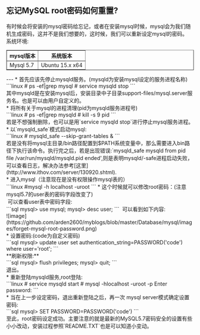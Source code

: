 ## 忘记MySQL root密码如何重置?<br>
有时候会将安装的mysql密码给忘记，或者在安装mysql时候，mysql会为我们随机生成密码，这并不是我们想要的，这时候，我们可以重新设定mysql的密码。<br>
系统环境:<br>
<table border="border">
  <tr>
    <th>mysql版本</th>
    <th>系统版本</th>
  </tr>
  <tr>
    <td>Mysql 5.7</td>
    <td>Ubuntu 15.x x64</td>
  </tr>
</table>
---
  * 首先应该先停止mysqld服务。(mysqld为安装mysql设定的服务进程名称)<br>
```linux
  # ps -ef|grep mysql
  # service mysqld stop
```
  <br>其中mysqld是在安装mysql后，安装目录中子目录support-files/mysql.server服务名。也是可以由用户自定义的。<br>
  * 将所有关于mysql的进程清理(pid为mysqld服务进程号)<br>
  ```linux
    # ps -ef|grep mysqld
    # kill -s 9 pid
  ```
  <br>若是不想强制删除，也可以是用`service mysqld stop`进行停止mysql服务进程。<br>
  * 以`mysqld_safe`模式启动mysql:<br>
  ```linux
  # mysqld_safe --skip-grant-tables &
  ```
 <br>若是没有将mysql主目录/bin路径配置到$PATH系统变量中，那么需要进入bin路径下执行该命令。执行完之后，若是出现错误:`mysqld_safe mysqld from pid file /var/run/mysqld/mysqld.pid ended',则是表明mysqld/-safe进程启动失败，可以查看日志，解决办法参考[这里](http://www.ithov.com/server/130920.shtml).<br>
  * 进入mysql（注意现在是没有权限操作mysql表的）<br>
  ```linux
  #mysql -h localhost -uroot
  ```
  * 这个时候就可以修改root密码：(注意mysql5.7的user表的密码字段改变了)<br>
  可以查看user表中密码字段:<br>
  ```sql
  mysql> use mysql;
  mysql> desc user;
  ```
  可以看到如下内容:<br>
  ![image](https://github.com/arden2600/myblogs/blob/master/Database/mysql/images/forget-mysql-root-password.png)
  <br>
  * 设置密码:(code为自定义密码)<br>
  ```sql
  mysql> update user set authentication_string=PASSWORD('code') where user='root';
  ```
  <br>**刷新权限:**<br>
  ```sql
  mysql> flush privileges;
  mysql> quit;
  ```
  <br>退出。<br>
  * 重新登陆mysqld服务,root登陆:<br>
  ```linux
  # service mysqld start
  # mysql -hlocalhost -uroot -p
  Enter password:
  ```
  <br>
  * 当在上一步设定密码，退出重新登陆之后，再一次 mysql server模式确定设置密码:<br>
  ```sql
  mysql> SET PASSWORD=PASSWORD('code')
  ```
  <br>至此，root密码设定成功。主要注意的就是最新的MySQL5.7密码安全的设置有些小小改动，安装过程参照`README.TXT`也是可以知道小变动。
